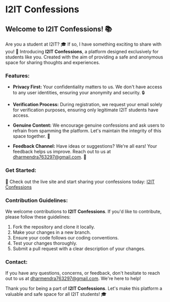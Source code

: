 # I2IT Confessions

## Welcome to I2IT Confessions! 📚

Are you a student at I2IT? 🎓 If so, I have something exciting to share with you! 🌟 Introducing **I2IT Confessions**, a platform designed exclusively for students like you. Created with the aim of providing a safe and anonymous space for sharing thoughts and experiences.

### Features:

- **Privacy First:** Your confidentiality matters to us. We don't have access to any user identities, ensuring your anonymity and security. 🔒

- **Verification Process:** During registration, we request your email solely for verification purposes, ensuring only legitimate I2IT students have access.

- **Genuine Content:** We encourage genuine confessions and ask users to refrain from spamming the platform. Let's maintain the integrity of this space together. 🤝

- **Feedback Channel:** Have ideas or suggestions? We're all ears! Your feedback helps us improve. Reach out to us at dharmendra763297@gmail.com. 📩

### Get Started:

🚀 Check out the live site and start sharing your confessions today: [I2IT Confessions](https://earnest-gaufre-573098.netlify.app/confessions)

### Contribution Guidelines:

We welcome contributions to **I2IT Confessions**. If you'd like to contribute, please follow these guidelines:

1. Fork the repository and clone it locally.
2. Make your changes in a new branch.
3. Ensure your code follows our coding conventions.
4. Test your changes thoroughly.
5. Submit a pull request with a clear description of your changes.

### Contact:

If you have any questions, concerns, or feedback, don't hesitate to reach out to us at dharmendra763297@gmail.com. We're here to help!

Thank you for being a part of **I2IT Confessions**. Let's make this platform a valuable and safe space for all I2IT students! 🎓
